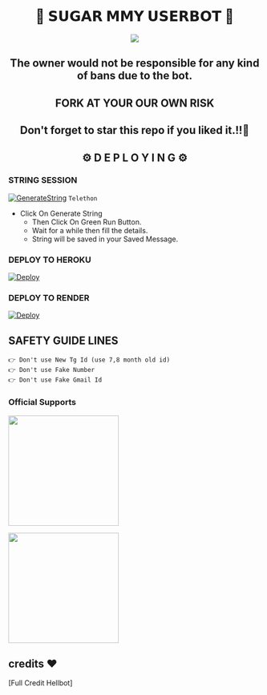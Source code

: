 <h1 align="center">🤍 𝗦𝗨𝗚𝗔𝗥 𝗠𝗠𝗬 𝗨𝗦𝗘𝗥𝗕𝗢𝗧 🤍</h1>

<p align="center">
  <img src="https://telegra.ph/file/e26cecf3eeaa6abb01bde.jpg">
</p>

  <h2 align= "center" >The owner would not be responsible for any kind of bans due to the bot.</h2>
  
<h2 align="center">FORK AT  YOUR OUR OWN RISK</h1>

<h2 align ="center">Don't forget to star this repo if you liked it.!!💝</h2>

<h2 align="center">⚙️ D E P L O Y I N G ⚙️</h2>


<h3>  STRING SESSION  </h3>
  
[![GenerateString](https://img.shields.io/badge/repl.it-generateString-yellowgreen)](https://t.me/string_gen_father_bot) ``Telethon``


- Click On Generate String
    - Then Click On Green Run Button.
    - Wait for a while then fill the details.
    - String will be saved in your Saved Message.


<h3> DEPLOY TO HEROKU </h3>

[![Deploy](https://www.herokucdn.com/deploy/button.svg)](https://heroku.com/deploy)

<h3> DEPLOY TO RENDER </h3>

[![Deploy](https://render.com/images/deploy-to-render-button.svg)](https://render.com/deploy?repo=https://github.com/Tanvi555/suggar_mmy_userbot)

## SAFETY GUIDE LINES
```
👉 Don't use New Tg Id (use 7,8 month old id)
👉 Don't use Fake Number
👉 Don't use Fake Gmail Id
```

### Official Supports

   <a href="https://t.me/suggar_support_group"><img src="https://img.shields.io/badge/Channel%20Support%3F-yes-green?&style=flat-square?&logo=telegram" width=220px></a></p>
   <a href="https://t.me/suggar_support_group"><img src="https://img.shields.io/badge/Group%20Support%3F-yes-green?&style=flat-square?&logo=telegram" width=220px></a></p>



## credits ❤️

[Full Credit Hellbot]
















